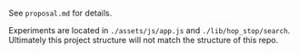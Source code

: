See `proposal.md` for details.

Experiments are located in `./assets/js/app.js` and
`./lib/hop_stop/search`. Ultimately this project structure will not
match the structure of this repo.